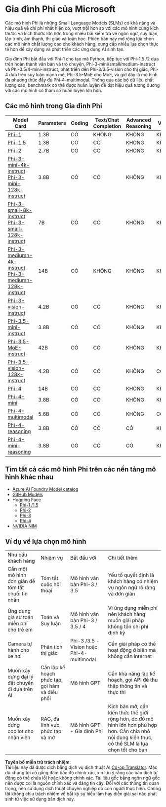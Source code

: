 <!--
CO_OP_TRANSLATOR_METADATA:
{
  "original_hash": "b5d936ffe4dfbab2244f6eb21b11f3b3",
  "translation_date": "2025-05-09T08:08:15+00:00",
  "source_file": "md/01.Introduction/01/01.PhiFamily.md",
  "language_code": "vi"
}
-->
# Gia đình Phi của Microsoft

Các mô hình Phi là những Small Language Models (SLMs) có khả năng và hiệu quả về chi phí nhất hiện có, vượt trội hơn so với các mô hình cùng kích thước và kích thước lớn hơn trong nhiều bài kiểm tra về ngôn ngữ, suy luận, lập trình, âm thanh, thị giác và toán học. Phiên bản này mở rộng lựa chọn các mô hình chất lượng cao cho khách hàng, cung cấp nhiều lựa chọn thực tế hơn để xây dựng và phát triển các ứng dụng AI sinh tạo.

Gia đình Phi bắt đầu với Phi-1 cho tạo mã Python, tiếp tục với Phi-1.5 /2 dựa trên hoàn thành văn bản và trò chuyện, Phi-3-mini/small/medium-instruct và Phi-3.5/4-mini-instruct, phát triển đến Phi-3/3.5-vision cho thị giác, Phi-4 dựa trên suy luận mạnh mẽ, Phi-3.5-MoE cho MoE, và giờ đây là mô hình đa phương thức đầy đủ Phi-4-multimodal. Thông qua các bộ dữ liệu chất lượng cao, benchmark có thể được huấn luyện để đạt hiệu quả tương đương với các mô hình có tham số huấn luyện lớn hơn.

## Các mô hình trong Gia đình Phi

<div style="font-size:8px">

| Model Card |Parameters|Coding|Text/Chat Completion|Advanced Reasoning| Vision | Audio | MoE
| - | -  | - | - |- |- |- |- |
|[Phi-1](https://huggingface.co/microsoft/phi-1)|1.3B| CÓ| KHÔNG | KHÔNG |KHÔNG |KHÔNG |KHÔNG |
|[Phi-1.5](https://huggingface.co/microsoft/phi-1_5)|1.3B| CÓ|CÓ| KHÔNG |KHÔNG |KHÔNG |KHÔNG |
|[Phi-2](https://huggingface.co/microsoft/phi-1_5)|2.7B| CÓ|CÓ| KHÔNG |KHÔNG |KHÔNG |KHÔNG |
|[Phi-3-mini-4k-instruct](https://huggingface.co/microsoft/Phi-3-mini-4k-instruct)<br/>[Phi-3-mini-128k-instruct](https://huggingface.co/microsoft/Phi-3-mini-128k-instruct)|3.8B| CÓ|CÓ| KHÔNG |KHÔNG |KHÔNG |KHÔNG |
|[Phi-3-small-8k-instruct](https://huggingface.co/microsoft/Phi-3-small-8k-instruct)<br/>[Phi-3-small-128k-instruct](https://huggingface.co/microsoft/Phi-3-small-128k-instruct)<br/>|7B| CÓ|CÓ| KHÔNG |KHÔNG |KHÔNG |KHÔNG |
|[Phi-3-mediumn-4k-instruct](https://huggingface.co/microsoft/Phi-3-medium-4k-instruct)<br>[Phi-3-mediumn-128k-instruct](https://huggingface.co/microsoft/Phi-3-medium-128k-instruct)|14B|CÓ|KHÔNG| KHÔNG |KHÔNG |KHÔNG |KHÔNG |
|[Phi-3-vision-instruct](https://huggingface.co/microsoft/Phi-3-vision-128k-instruct)|4.2B|CÓ|CÓ|KHÔNG |KHÔNG |KHÔNG |KHÔNG |
|[Phi-3.5-mini-instruct](https://huggingface.co/microsoft/Phi-3.5-mini-instruct)|3.8B|CÓ|CÓ| KHÔNG |KHÔNG |KHÔNG |KHÔNG |
|[Phi-3.5-MoE-instruct](https://huggingface.co/microsoft/Phi-3.5-MoE-instruct)|42B|CÓ|CÓ| KHÔNG |KHÔNG |KHÔNG |CÓ |
|[Phi-3.5-vision-128k-instruct](https://huggingface.co/microsoft/Phi-3.5-vision-instruct)|4.2B|CÓ|CÓ| KHÔNG |CÓ |KHÔNG |KHÔNG |
|[Phi-4](https://huggingface.co/microsoft/phi-4)|14B|CÓ|CÓ| KHÔNG |KHÔNG |KHÔNG |KHÔNG |
|[Phi-4-mini](https://huggingface.co/microsoft/Phi-4-mini-instruct)|3.8B|CÓ|CÓ| KHÔNG |KHÔNG |KHÔNG |KHÔNG |
|[Phi-4-multimodal](https://huggingface.co/microsoft/Phi-4-multimodal-instruct)|5.6B|CÓ|CÓ| KHÔNG |CÓ |CÓ |KHÔNG |
|[Phi-4-reasoning](../../../../../md/01.Introduction/01)|3.8B|CÓ|CÓ| CÓ |KHÔNG |KHÔNG |KHÔNG |
|[Phi-4-mini-reasoning](../../../../../md/01.Introduction/01)|3.8B|CÓ|CÓ| CÓ |KHÔNG |KHÔNG |KHÔNG |

</div>

## **Tìm tất cả các mô hình Phi trên các nền tảng mô hình khác nhau**

- [Azure AI Foundry Model catalog](https://ai.azure.com/explore/models?selectedCollection=phi)
- [GitHub Models](https://github.com/marketplace?query=Phi&type=models)
- Hugging Face
  - [Phi-1 /1.5](https://huggingface.co/collections/microsoft/phi-1-6626e29134744e94e222d572)
  - [Phi-2](https://huggingface.co/microsoft/phi-2)
  - [Phi-3](https://huggingface.co/collections/microsoft/phi-3-6626e15e9585a200d2d761e3)
  - [Phi-4](https://huggingface.co/collections/microsoft/phi-4-677e9380e514feb5577a40e4) 
- [NVIDIA NIM](https://build.nvidia.com/search?q=Phi)
 
## Ví dụ về lựa chọn mô hình

| | | | |
|-|-|-|-|
|Nhu cầu khách hàng|Nhiệm vụ|Bắt đầu với|Chi tiết thêm|
|Cần một mô hình đơn giản để tóm tắt chuỗi tin nhắn|Tóm tắt cuộc hội thoại|Mô hình văn bản Phi-3 / 3.5|Yếu tố quyết định là khách hàng có nhiệm vụ ngôn ngữ rõ ràng và đơn giản|
|Ứng dụng gia sư toán miễn phí cho trẻ em|Toán và Suy luận|Mô hình văn bản Phi-3 / 3.5 / 4|Vì ứng dụng miễn phí nên khách hàng muốn giải pháp không tốn chi phí định kỳ|
|Camera tự hành cho xe hơi|Phân tích thị giác|Phi-3 /3.5 -Vision hoặc Phi-4-multimodal|Cần giải pháp có thể hoạt động ở biên mà không cần internet|
|Muốn xây dựng đại lý đặt chuyến đi dựa trên AI|Cần lập kế hoạch phức tạp, gọi hàm và điều phối|Mô hình GPT|Cần khả năng lập kế hoạch, gọi API để thu thập thông tin và thực thi|
|Muốn xây dựng copilot cho nhân viên|RAG, đa lĩnh vực, phức tạp và mở|Mô hình GPT + Gia đình Phi|Kịch bản mở, cần kiến thức thế giới rộng hơn, do đó mô hình lớn hơn phù hợp hơn. Cần chia nhỏ nội dung kiến thức, có thể SLM là lựa chọn tốt cho bạn|

**Tuyên bố miễn trừ trách nhiệm**:  
Tài liệu này đã được dịch bằng dịch vụ dịch thuật AI [Co-op Translator](https://github.com/Azure/co-op-translator). Mặc dù chúng tôi cố gắng đảm bảo độ chính xác, xin lưu ý rằng các bản dịch tự động có thể chứa lỗi hoặc không chính xác. Tài liệu gốc bằng ngôn ngữ gốc nên được coi là nguồn chính xác và đáng tin cậy. Đối với các thông tin quan trọng, nên sử dụng dịch thuật chuyên nghiệp do con người thực hiện. Chúng tôi không chịu trách nhiệm về bất kỳ sự hiểu lầm hay diễn giải sai nào phát sinh từ việc sử dụng bản dịch này.